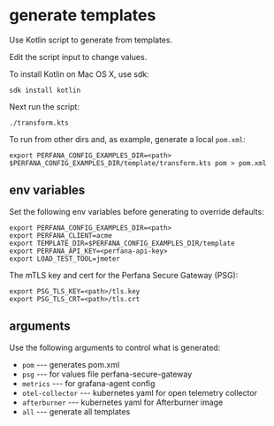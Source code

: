 # generate templates

Use Kotlin script to generate from templates.

Edit the script input to change values.

To install Kotlin on Mac OS X, use sdk:

    sdk install kotlin

Next run the script:

    ./transform.kts

To run from other dirs and, as example, generate a local `pom.xml`:

    export PERFANA_CONFIG_EXAMPLES_DIR=<path>
    $PERFANA_CONFIG_EXAMPLES_DIR/template/transform.kts pom > pom.xml

## env variables

Set the following env variables before generating to override defaults:

```shell
export PERFANA_CONFIG_EXAMPLES_DIR=<path>
export PERFANA_CLIENT=acme
export TEMPLATE_DIR=$PERFANA_CONFIG_EXAMPLES_DIR/template
export PERFANA_API_KEY=<perfana-api-key>
export LOAD_TEST_TOOL=jmeter
```

The mTLS key and cert for the Perfana Secure Gateway (PSG):

```shell
export PSG_TLS_KEY=<path>/tls.key
export PSG_TLS_CRT=<path>/tls.crt
```

## arguments

Use the following arguments to control what is generated:

* `pom` --- generates pom.xml
* `psg` --- for values file perfana-secure-gateway
* `metrics` --- for grafana-agent config
* `otel-collector` --- kubernetes yaml for open telemetry collector
* `afterburner` --- kubernetes yaml for Afterburner image
* `all` --- generate all templates
